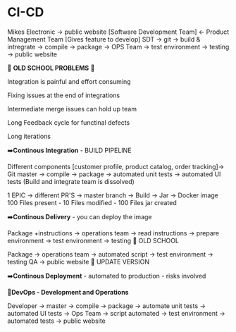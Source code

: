 # CI-CD
Mikes Electronic -> public website [Software Development Team] <- Product Management Team [Gives feature to develop]
SDT -> git -> build & intregrate -> compile -> package -> OPS Team -> test environment -> testing -> public website 

📘 **OLD SCHOOL PROBLEMS** 📘

Integration is painful and effort consuming 

Fixing issues at the end of integrations 

Intermediate merge issues can hold up team 

Long Feedback cycle for functinal defects 

Long iterations 

➡️**Continous Integration** - BUILD PIPELINE 

Different components  [customer profile, product catalog, order tracking]-> Git master -> compile -> package -> automated unit tests -> automated UI tests
(Build and integrate team is dissolved)

1 EPIC -> different PR'S -> master branch -> Build -> Jar -> Docker image 
100 Files present - 10 Files modified - 100 Files jar created 

➡️**Continous Delivery** - you can deploy the image 

Package +instructions -> operations team -> read instructions -> prepare environment -> test environment -> testing    🔲 OLD SCHOOL 

Package -> operations team -> automated script -> test environment -> testing QA -> public website                     🔲 UPDATE VERSION 

➡️**Continous Deployment** - automated to production - risks involved 

🛄**DevOps - Development and Operations**

Developer -> master -> compile -> package -> automate unit tests -> automated UI tests -> Ops Team -> script automated -> test environment -> automated tests -> public website 



 
